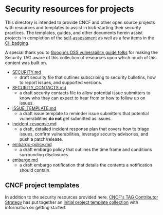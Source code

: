 # Security resources for projects

This directory is intended to provide CNCF and other open source projects with
resources and templates to assist in kick-starting their security practices.  The
templates, guides, and other documents herein assist projects in completion of
the [self-assessment](assessments/guide/self-assessment.md) as well as a few
items in the [CII badging](https://bestpractices.coreinfrastructure.org/en).

A special thank you to [Google's OSS vulnerability guide
folks](https://github.com/google/oss-vulnerability-guide) for making the
Security TAG aware of this collection of resources upon which much of this
content was built on.

* [SECURITY.md](templates/SECURITY)
  * draft security file that outlines subscribing to security bulletins, how
      to report issues, and supported versions.
* [SECURITY_CONTACTS.md](templates/SECURITY_CONTACTS)
  * a draft security contacts file to allow potential issue submitters to know
      who they can expect to hear from or how to follow up on issues.
* [ISSUE_TEMPLATE.md](ISSUE_TEMPLATE.md)
  * a draft issue template to reminder issue submitters that potential
      vulnerabilities **do not** get submitted as issues.
* [incident-response.md](incident-response.md)
  * a draft, detailed incident response plan that covers how to triage issues,
      confirm vulnerabilities, leverage security advisories, and push a
      patch/release.
* [embargo-policy.md](embargo-policy.md)
  * a draft embargo policy that outlines the time frame and conditions
      surrounding disclosures.
* [embargo.md](embargo.md)
  * a draft embargo notification that details the contents a notification should
    contain.

## CNCF project templates

In addition to the security resources provided here, [CNCF's TAG Contributor
Strategy](https://github.com/cncf/tag-contributor-strategy/blob/main/README.md)
has put together an [initial project template
collection](https://github.com/cncf/project-template) with information on
getting started.
